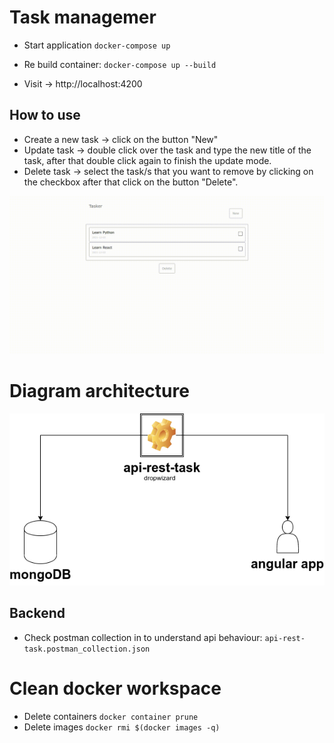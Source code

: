 # Task managemer

- Start application
  `docker-compose up`

- Re build container:
  `docker-compose up --build`

- Visit -> http://localhost:4200

## How to use

- Create a new task -> click on the button "New"
- Update task -> double click over the task and type the new title of the task, after that double click again to finish the update mode.
- Delete task -> select the task/s that you want to remove by clicking on the checkbox after that click on the button "Delete".

![Screenshot](demo.gif)

# Diagram architecture

![Screenshot](diagram.png)

## Backend

- Check postman collection in to understand api behaviour:
  `api-rest-task.postman_collection.json`

# Clean docker workspace

- Delete containers
  `docker container prune`
- Delete images
  `docker rmi $(docker images -q)`
